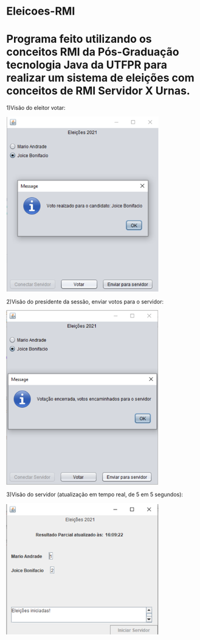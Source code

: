 # Eleicoes-RMI

# Programa feito utilizando os conceitos RMI da Pós-Graduação tecnologia Java da UTFPR para realizar um sistema de eleições com conceitos de RMI Servidor X Urnas.

1)Visão do eleitor votar:

<img src="https://github.com/fpreviatti/Eleicoes-RMI/blob/master/urnavoto.png" width="400px" height="auto">

2)Visão do presidente da sessão, enviar votos para o servidor:

<img src="https://github.com/fpreviatti/Eleicoes-RMI/blob/master/urnaenviarvotos.png" width="400px" height="auto">

3)Visão do servidor (atualização em tempo real, de 5 em 5 segundos):

<img src="https://github.com/fpreviatti/Eleicoes-RMI/blob/master/urnaservidor.png" width="400px" height="auto">

